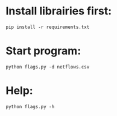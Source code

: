 # Install librairies first:
    pip install -r requirements.txt


# Start program:
    python flags.py -d netflows.csv


# Help:
    python flags.py -h
